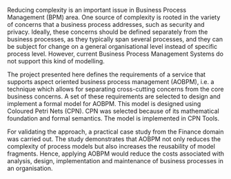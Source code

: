 Reducing complexity is an important issue in Business Process Management (BPM) area. One source of complexity is rooted in the variety of concerns that a business process addresses, such as security and privacy. Ideally, these concerns should be defined separately from the business processes, as they typically span several processes, and they can be subject for change on a general organisational level instead of specific process level. However, current Business Process Management Systems do not support this kind of modelling.

The project presented here defines the requirements of a service that supports aspect oriented business process management (AOBPM), i.e. a technique which allows for separating cross-cutting concerns from the core business concerns. A set of these requirements are selected to design and implement a formal model for AOBPM. This model is designed using Coloured Petri Nets (CPN). CPN was selected because of its mathematical foundation and formal semantics. The model is implemented in CPN Tools.

For validating the approach, a practical case study from the Finance domain was carried out. The study demonstrates that AOBPM not only reduces the complexity of process models but also increases the reusability of model fragments. Hence, applying AOBPM would reduce the costs associated with analysis, design, implementation and maintenance of business processes in an organisation.